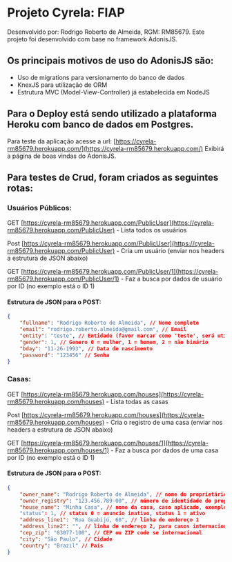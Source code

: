# Projeto Cyrela: FIAP
Desenvolvido por: Rodrigo Roberto de Almeida, RGM: RM85679.
Este projeto foi desenvolvido com base no framework AdonisJS.
## Os principais motivos de uso do AdonisJS são:
- Uso de migrations para versionamento do banco de dados
- KnexJS para utilização de ORM
- Estrutura MVC (Model-View-Controller) já estabelecida em NodeJS

## Para o Deploy está sendo utilizado a plataforma Heroku com banco de dados em Postgres.

Para teste da aplicação acesse a url:
[https://cyrela-rm85679.herokuapp.com/](https://cyrela-rm85679.herokuapp.com/)
Exibirá a página de boas vindas do AdonisJS.

## Para testes de Crud, foram criados as seguintes rotas:
### Usuários Públicos:
GET [https://cyrela-rm85679.herokuapp.com/PublicUser](https://cyrela-rm85679.herokuapp.com/PublicUser) - Lista todos os usuários

Post [https://cyrela-rm85679.herokuapp.com/PublicUser](https://cyrela-rm85679.herokuapp.com/PublicUser) - Cria um usuário (enviar nos headers a estrutura de JSON abaixo)

GET [https://cyrela-rm85679.herokuapp.com/PublicUser/1](https://cyrela-rm85679.herokuapp.com/PublicUser/1) - Faz a busca por dados de usuário por ID (no exemplo está o ID 1)


#### Estrutura de JSON para o POST:
```json
{
	"fullname": "Rodrigo Roberto de Almeida", // Nome completo
	"email": "rodrigo.roberto.almeida@gmail.com", // Email
	"entity": "teste", // Entidade (favor marcar como 'teste', será utilizado em implementações futuras)
	"gender": 1, // Genero 0 = mulher, 1 = homem, 2 = não binário
	"bday": "11-26-1993", // Data de nascimento
	"password": "123456" // Senha
}
```
### Casas:
GET [https://cyrela-rm85679.herokuapp.com/houses](https://cyrela-rm85679.herokuapp.com/houses) - Lista todas as casas

Post [https://cyrela-rm85679.herokuapp.com/houses](https://cyrela-rm85679.herokuapp.com/houses) - Cria o registro de uma casa (enviar nos headers a estrutura de JSON abaixo)

GET [https://cyrela-rm85679.herokuapp.com/houses/1](https://cyrela-rm85679.herokuapp.com/houses/1) - Faz a busca por dados de uma casa  por ID (no exemplo está o ID 1)


#### Estrutura de JSON para o POST:
```json
{
	"owner_name": "Rodrigo Roberto de Almeida", // nome do proprietário
	"owner_registry": "123.456.789-00", // número de identidade do proprietário, está sendo usado o CPF como exemplo
	"house_name": "Minha Casa", // nome da casa, caso aplicado, exemplo: Sítio descanso do seu Zé
	"status": 1, // status 0 = anuncio inativo, status 1 = ativo
	"address_line1": "Rua Guabijú, 68", // linha de endereço 1
	"address_line2": "", // linha de endereço 2, para casos internacionais
	"cep_zip": "03077-100", // CEP ou ZIP code se internacional
	"city": "São Paulo", // Cidade
	"country": "Brazil" // País
}
```
